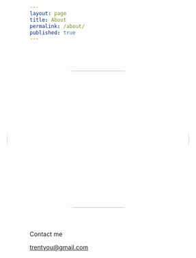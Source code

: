 ```yaml
---
layout: page
title: About
permalink: /about/
published: true
---
```




<img src="http://trentyou.github.io/images/trentprofilepic.jpeg" style="height:426; width:320px; ms-transform: rotate(90deg); -webkit-transform: rotate(90deg); transform: rotate(90deg); border-radius:250px">

<div class="circular></div>

My name is Trent You and I'm a 24 year old iOS developer.

I have a B.S. in Neurobiology, Physiology and Behavior from the University of California, Davis, although I am currently pursuing a second degree in Computer Science at the University of British Columbia. 

I am very passionate about programming in general, specifically iOS development. 


### Contact me

[trentyou@gmail.com](mailto:trentyou@gmail.com)
